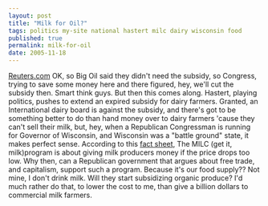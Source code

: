 ```yaml
---
layout: post
title: "Milk for Oil?"
tags: politics my-site national hastert milc dairy wisconsin food
published: true
permalink: milk-for-oil
date: 2005-11-18
---
```


<a href="http://go.reuters.com/newsArticle.jhtml?type=politicsNews&storyID=10335070&src=rss/ElectionCoverage">Reuters.com</a>
OK, so Big Oil said they didn't need the subsidy, so Congress, trying to save some money here and there figured, hey, we'll cut the subsidy then.  Smart think guys.  But then this comes along.  Hastert, playing politics, pushes to extend an expired subsidy for dairy farmers.  Granted, an International dairy board is against the subsidy, and there's got to be something better to do than hand money over to dairy farmers 'cause they can't sell their milk, but, hey, when a Republican Congressman is running for Governor of Wisconsin, and Wisconsin was a "battle ground" state, it makes perfect sense.  According to this <a href="http://www.fsa.usda.gov/pas/publications/facts/html/milc02.htm">fact sheet</a>, The MILC (get it, milk)program is about giving milk producers money if the price drops too low.  Why then, can a Republican government that argues about free trade, and capitalism, support such a program.  Because it's our food supply??  Not mine, I don't drink milk.  Will they start subsidizing organic produce?  I'd much rather do that, to lower the cost to me, than give a billion dollars to commercial milk farmers.
